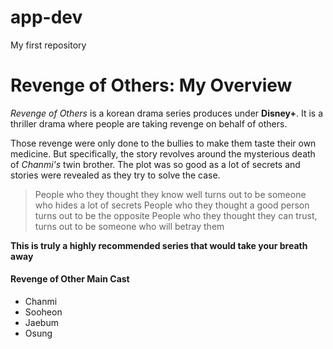 # app-dev
My first repository

# Revenge of Others: My Overview

*Revenge of Others* is a korean drama series produces under **Disney+**. It is a thriller drama where people are taking revenge on behalf of others.

Those revenge were only done to the bullies to make them taste their own medicine. But specifically, the story revolves around the mysterious death of *Chanmi's* twin brother. The plot was so good as a lot of secrets and stories were revealed as they try to solve the case. 

> People who they thought they know well turns out to be someone who hides a lot of secrets
> People who they thought a good person turns out to be the opposite
> People who they thought they can trust, turns out to be someone who will betray them

**This is truly a highly recommended series that would take your breath away**

#### Revenge of Other Main Cast
- Chanmi
- Sooheon
- Jaebum
- Osung
